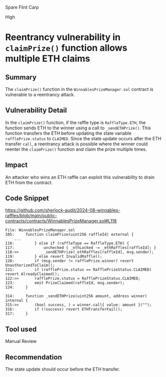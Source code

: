 Spare Flint Carp

High

# Reentrancy vulnerability in `claimPrize()` function allows multiple ETH claims

## Summary

The `claimPrize()` function in the `WinnablesPrizeManager.sol` contract is vulnerable to a reentrancy attack.

## Vulnerability Detail

In the `claimPrize()` function, if the raffle type is `RaffleType.ETH`, the function sends ETH to the winner using a call to `_sendETHPrize()`. This function transfers the ETH before updating the state variable `rafflePrize.status` to `CLAIMED`. Since the state update occurs after the ETH transfer `call`, a reentrancy attack is possible where the winner could reenter the `claimPrize()` function and claim the prize multiple times.

## Impact

An attacker who wins an ETH raffle can exploit this vulnerability to drain ETH from the contract.

## Code Snippet

https://github.com/sherlock-audit/2024-08-winnables-raffles/blob/main/public-contracts/contracts/WinnablesPrizeManager.sol#L118

```solidity
File: WinnablesPrizeManager.sol
105:     function claimPrize(uint256 raffleId) external {
	...
116:         } else if (raffleType == RaffleType.ETH) {
117:             unchecked { _ethLocked -= _ethRaffles[raffleId]; }
118:>>           _sendETHPrize(_ethRaffles[raffleId], msg.sender);
119:         } else revert InvalidRaffle();
120:         if (msg.sender != rafflePrize.winner) revert UnauthorizedToClaim();
121:         if (rafflePrize.status == RafflePrizeStatus.CLAIMED) revert AlreadyClaimed();
122:>>       rafflePrize.status = RafflePrizeStatus.CLAIMED;
123:         emit PrizeClaimed(raffleId, msg.sender);
124:     }

314:     function _sendETHPrize(uint256 amount, address winner) internal {
315:>>       (bool success, ) = winner.call{ value: amount }("");
316:         if (!success) revert ETHTransferFail();
317:     }
```

## Tool used

Manual Review

## Recommendation

The state update should occur before the ETH transfer. 